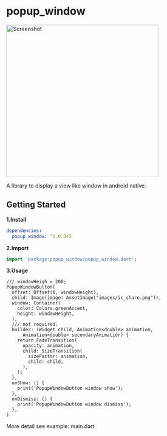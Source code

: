 # popup_window

<img src="screenshot/20190316_160029.gif"  height="400" alt="Screenshot"/> 

A library to display a view like window in android native.
## Getting Started

**1.Install**
```yaml
dependencies:
  popup_window: ^1.0.0+5
```

**2.Import**

```dart
import 'package:popup_window/popup_window.dart';
```

**3.Usage**
```
/// windowHeigh = 200;
PopupWindowButton(
  offset: Offset(0, windowHeight),
  child: Image(image: AssetImage("images/ic_share.png")),
  window: Container(
    color: Colors.greenAccent,
    height: windowHeight,
  ),
  /// not required.
  builder: (Widget child, Animation<double> animation,
      Animation<double> secondaryAnimation) {
    return FadeTransition(
      opacity: animation,
      child: SizeTransition(
        sizeFactor: animation,
        child: child,
      ),
    );
  },
  onShow: () {
    print('PopupWindowButton window show');
  },
  onDismiss: () {
    print('PopupWindowButton window dismiss');
  },
)
```

More detail see example: main.dart
